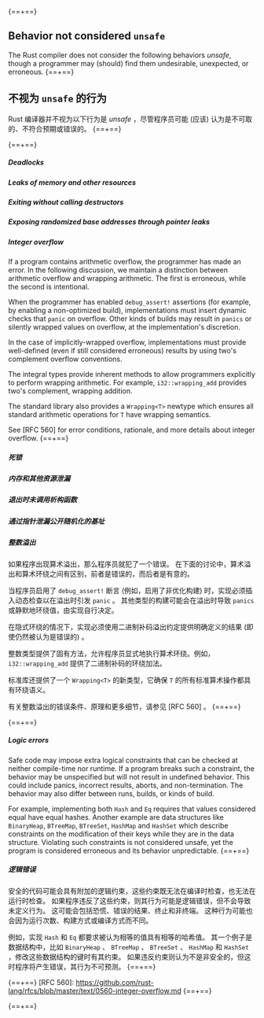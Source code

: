 {==+==}
## Behavior not considered `unsafe`

The Rust compiler does not consider the following behaviors _unsafe_,
though a programmer may (should) find them undesirable, unexpected,
or erroneous.
{==+==}
## 不视为 `unsafe` 的行为

Rust 编译器并不视为以下行为是 _unsafe_ ，尽管程序员可能 (应该) 认为是不可取的、不符合预期或错误的。
{==+==}


{==+==}
##### Deadlocks
##### Leaks of memory and other resources
##### Exiting without calling destructors
##### Exposing randomized base addresses through pointer leaks
##### Integer overflow

If a program contains arithmetic overflow, the programmer has made an
error. In the following discussion, we maintain a distinction between
arithmetic overflow and wrapping arithmetic. The first is erroneous,
while the second is intentional.

When the programmer has enabled `debug_assert!` assertions (for
example, by enabling a non-optimized build), implementations must
insert dynamic checks that `panic` on overflow. Other kinds of builds
may result in `panics` or silently wrapped values on overflow, at the
implementation's discretion.

In the case of implicitly-wrapped overflow, implementations must
provide well-defined (even if still considered erroneous) results by
using two's complement overflow conventions.

The integral types provide inherent methods to allow programmers
explicitly to perform wrapping arithmetic. For example,
`i32::wrapping_add` provides two's complement, wrapping addition.

The standard library also provides a `Wrapping<T>` newtype which
ensures all standard arithmetic operations for `T` have wrapping
semantics.

See [RFC 560] for error conditions, rationale, and more details about
integer overflow.
{==+==}
##### 死锁
##### 内存和其他资源泄漏
##### 退出时未调用析构函数
##### 通过指针泄漏公开随机化的基址
##### 整数溢出

如果程序出现算术溢出，那么程序员就犯了一个错误。
在下面的讨论中，算术溢出和算术环绕之间有区别，前者是错误的，而后者是有意的。

当程序员启用了 `debug_assert!` 断言 (例如，启用了非优化构建) 时，实现必须插入动态检查以在溢出时引发 `panic` 。
其他类型的构建可能会在溢出时导致 `panics` 或静默地环绕值，由实现自行决定。

在隐式环绕的情况下，实现必须使用二进制补码溢出约定提供明确定义的结果 (即使仍然被认为是错误的) 。

整数类型提供了固有方法，允许程序员显式地执行算术环绕。例如， `i32::wrapping_add` 提供了二进制补码的环绕加法。

标准库还提供了一个 `Wrapping<T>` 的新类型，它确保 `T` 的所有标准算术操作都具有环绕语义。

有关整数溢出的错误条件、原理和更多细节，请参见 [RFC 560] 。
{==+==}


{==+==}
##### Logic errors

Safe code may impose extra logical constraints that can be checked
at neither compile-time nor runtime. If a program breaks such
a constraint, the behavior may be unspecified but will not result in
undefined behavior. This could include panics, incorrect results,
aborts, and non-termination. The behavior may also differ between
runs, builds, or kinds of build.

For example, implementing both `Hash` and `Eq` requires that values
considered equal have equal hashes. Another example are data structures
like `BinaryHeap`, `BTreeMap`, `BTreeSet`, `HashMap` and `HashSet`
which describe constraints on the modification of their keys while
they are in the data structure. Violating such constraints is not
considered unsafe, yet the program is considered erroneous and
its behavior unpredictable.
{==+==}
##### 逻辑错误

安全的代码可能会具有附加的逻辑约束，这些约束既无法在编译时检查，也无法在运行时检查。
如果程序违反了这些约束，则其行为可能是逻辑错误，但不会导致未定义行为。
这可能会包括恐慌、错误的结果、终止和非终端。
这种行为可能也会因为运行次数、构建方式或编译方式而不同。

例如，实现 `Hash` 和 `Eq` 都要求被认为相等的值具有相等的哈希值。
其一个例子是数据结构中，比如 `BinaryHeap` 、 `BTreeMap` 、 `BTreeSet` 、 `HashMap` 和 `HashSet` ，修改这些数据结构的键时有其约束。
如果违反约束则认为不是非安全的，但这时程序将产生错误，其行为不可预测。
{==+==}


{==+==}
[RFC 560]: https://github.com/rust-lang/rfcs/blob/master/text/0560-integer-overflow.md
{==+==}

{==+==}